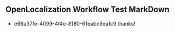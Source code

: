 ## OpenLocalization Workflow Test MarkDown
* e69a37fe-4099-4f4e-8180-61eabe9eafc9 thanks!

<!--HONumber=Jul16_HO2-->


